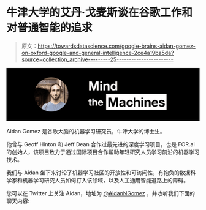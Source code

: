 # 牛津大学的艾丹·戈麦斯谈在谷歌工作和对普通智能的追求

> 原文：<https://towardsdatascience.com/google-brains-aidan-gomez-on-oxford-google-and-general-intelligence-2ce4a19ba5da?source=collection_archive---------25----------------------->

![](img/8d71f0b8ce96f27c8ca0077f8f6c8e09.png)

Aidan Gomez 是谷歌大脑的机器学习研究员，牛津大学的博士生。

他曾与 Geoff Hinton 和 Jeff Dean 合作过最先进的深度学习项目，也是 FOR.ai 的创始人，该项目致力于通过国际项目合作帮助年轻研究人员学习前沿的机器学习技术。

我们与 Aidan 坐下来讨论了机器学习社区的开放性和可访问性，有抱负的数据科学家和机器学习研究人员如何打入该领域，以及人工通用智能道路上的障碍。

您可以在 Twitter 上关注 Aidan，地址为 [@AidanNGomez](https://twitter.com/AidanNGomez) ，并收听我们下面的聊天内容: